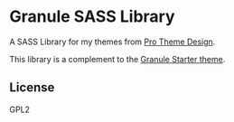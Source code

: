 # Granule SASS Library

A SASS Library for my themes from [Pro Theme Design](https://prothemedesign.com).

This library is a complement to the [Granule Starter theme](https://github.com/binarymoon/granule).

## License

GPL2
